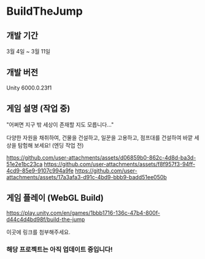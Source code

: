 # BuildTheJump
## 개발 기간
3월 4일 ~ 3월 11일
## 개발 버전
Unity 6000.0.23f1
## 게임 설명 (작업 중)
"어쩌면 지구 밖 세상이 존재할 지도 모릅니다..."

다양한 자원을 채취하여, 건물을 건설하고, 일꾼을 고용하고, 점프대를 건설하여 바깥 세상을 탐험해 보세요! (엔딩 작업 전)

https://github.com/user-attachments/assets/d06859b0-862c-4d8d-ba3d-51e2e1bc23ca
https://github.com/user-attachments/assets/f8f957f3-94ff-4cd9-85e9-9107c994a9fe
https://github.com/user-attachments/assets/17a3afa3-d91c-4bd9-bbb9-badd51ee050b

## 게임 플레이 (WebGL Build)
https://play.unity.com/en/games/1bbb1716-136c-47b4-800f-d44c4d4bd98f/build-the-jump


이곳에 링크를 첨부해주세요.
### 해당 프로젝트는 아직 업데이트 중입니다!
